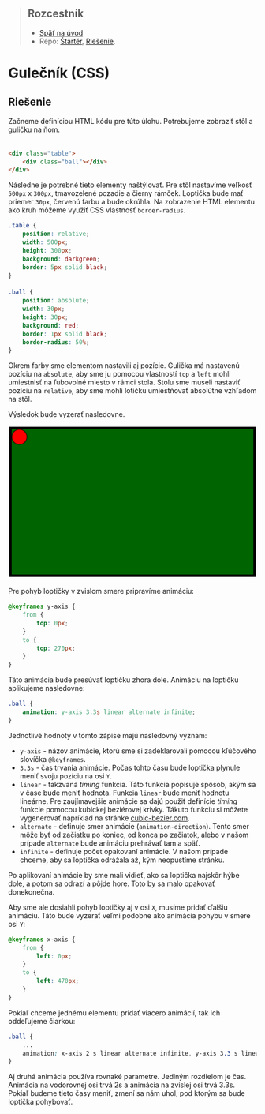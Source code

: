 <div class="hidden">

> ## Rozcestník
> - [Späť na úvod](../../README.md)
> - Repo: [Štartér](/../../tree/main/css/css-lopticka), [Riešenie](/../../tree/solution/css/css-lopticka).

# Gulečník (CSS)

</div>

## Riešenie

Začneme definíciou HTML kódu pre túto úlohu. Potrebujeme zobraziť stôl a guličku na ňom.

```html

<div class="table">
    <div class="ball"></div>
</div>
```

Následne je potrebné tieto elementy naštýlovať. Pre stôl nastavíme veľkosť `500px` x `300px`, tmavozelené pozadie a
čierny rámček. Loptička bude mať priemer `30px`, červenú farbu a bude okrúhla. Na zobrazenie HTML elementu ako kruh
môžeme využiť CSS vlastnosť `border-radius`.

```css
.table {
    position: relative;
    width: 500px;
    height: 300px;
    background: darkgreen;
    border: 5px solid black;
}

.ball {
    position: absolute;
    width: 30px;
    height: 30px;
    background: red;
    border: 1px solid black;
    border-radius: 50%;
}
```

Okrem farby sme elementom nastavili aj pozície. Gulička má nastavenú pozíciu na `absolute`, aby sme ju pomocou
vlastností `top` a `left` mohli umiestnisť na ľubovolné miesto v rámci stola. Stolu sme museli nastaviť pozíciu
na `relative`, aby sme mohli lotičku umiestňovať absolútne vzhľadom na stôl.

Výsledok bude vyzerať nasledovne.

![](images_css-lopticka/riesenie1.png)

Pre pohyb loptičky v zvislom smere pripravíme animáciu:

```css
@keyframes y-axis {
    from {
        top: 0px;
    }
    to {
        top: 270px;
    }
}
```

Táto animácia bude presúvať loptičku zhora dole. Animáciu na loptičku aplikujeme nasledovne:

```css
.ball {
    animation: y-axis 3.3s linear alternate infinite;
}
```

Jednotlivé hodnoty v tomto zápise majú nasledovný význam:

- `y-axis` - názov animácie, ktorú sme si zadeklarovali pomocou kľúčového slovíčka `@keyframes`.
- `3.3s` - čas trvania animácie. Počas tohto času bude loptička plynule meniť svoju pozíciu na osi `Y`.
- `linear` - takzvaná *timing* funkcia. Táto funkcia popisuje spôsob, akým sa v čase bude meniť hodnota. Funkcia
  `linear` bude meniť hodnotu lineárne. Pre zaujímavejšie animácie sa dajú použiť definície *timing* funkcie pomocou
  kubickej beziérovej krivky. Tákuto funkciu si môžete vygenerovať napríklad na
  stránke [cubic-bezier.com](https://cubic-bezier.com).
- `alternate` - definuje smer animácie (`animation-direction`). Tento smer môže byť od začiatku po koniec, od konca po
  začiatok, alebo v našom prípade `alternate` bude animáciu prehrávať tam a späť.
- `infinite` - definuje počet opakovaní animácie. V našom prípade chceme, aby sa loptička odrážala až, kým neopustíme
  stránku.

Po aplikovaní animácie by sme mali vidieť, ako sa loptička najskôr hýbe dole, a potom sa odrazí a pôjde hore. Toto by sa
malo opakovať donekonečna.

Aby sme ale dosiahli pohyb loptičky aj v osi `X`, musíme pridať ďalšiu animáciu. Táto bude vyzerať veľmi podobne ako
animácia pohybu v smere osi `Y`:

```css
@keyframes x-axis {
    from {
        left: 0px;
    }
    to {
        left: 470px;
    }
}
```

Pokiaľ chceme jednému elementu pridať viacero animácií, tak ich oddeľujeme čiarkou:

```css 
.ball {
    ... 
    animation: x-axis 2 s linear alternate infinite, y-axis 3.3 s linear alternate infinite;
}
```

Aj druhá animácia používa rovnaké parametre. Jediným rozdielom je čas. Animácia na vodorovnej osi trvá 2s a animácia na
zvislej osi trvá 3.3s. Pokiaľ budeme tieto časy meniť, zmení sa nám uhol, pod ktorým sa bude loptička pohybovať.